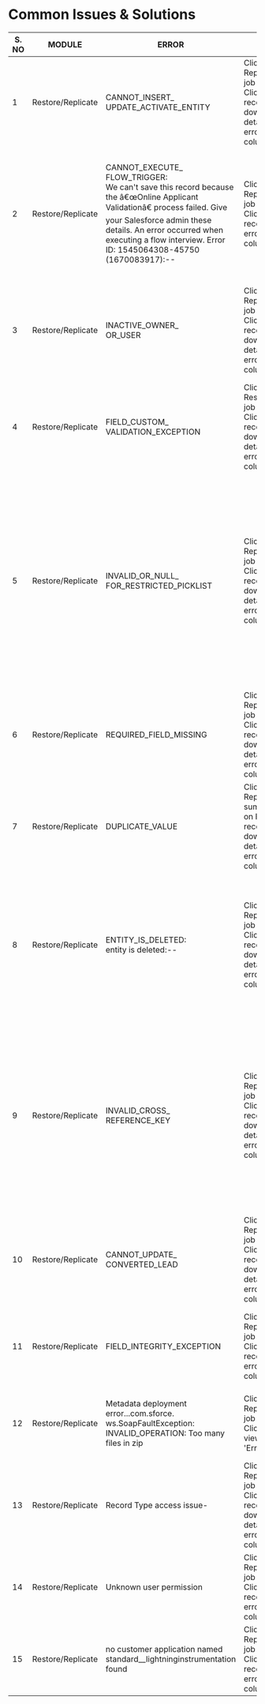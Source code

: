 # Common Issues & Solutions



<table data-full-width="true"><thead><tr><th>S. NO</th><th>MODULE</th><th>ERROR</th><th>STEPS TO DEBUG</th><th>REASON FOR ERROR</th><th>RESOLUTION</th></tr></thead><tbody><tr><td>1</td><td>Restore/Replicate</td><td>CANNOT_INSERT_<br>UPDATE_ACTIVATE_ENTITY</td><td>Click on Replicate/restore job summary-> Click on Failure records-> download details-> view error in 'Error' column</td><td>This error is a result of an issue stemming from a trigger in the Org.</td><td>Temporarily disable the trigger and rerun the job to restore/replicate failed records.</td></tr><tr><td>2</td><td>Restore/Replicate</td><td>CANNOT_EXECUTE_<br>FLOW_TRIGGER:<br>We can't save this record because the â€œOnline Applicant Validationâ€ process failed. Give your Salesforce admin these details. An error occurred when executing a flow interview. Error ID: 1545064308-45750 (1670083917):--</td><td>Click on Replicate/restore job summary-> Click on Failure records-> view error in 'Error' column</td><td>This error typically indicates that there is a Process Builder process/flow in place which is causing the upsert operation to fail.</td><td><ol><li>Locate the process builder process/flow that caused the error.</li><li>Temporarily disable the automation and rerun the job to restore/replicate failed records.</li></ol></td></tr><tr><td>3</td><td>Restore/Replicate</td><td>INACTIVE_OWNER_<br>OR_USER</td><td>Click on Replicate/Restore job summary-> Click on Failure records-> download details-> view error in 'Error' column</td><td>This error is due to the owner of the records on the source org is inactive in the destination org.</td><td>Enable "Set Audit Fields upon Record Creation" and "Update Records with Inactive Owners" permissions in Salesforce setting. (<a href="https://help.salesforce.com/articleView?id=000334870&#x26;type=1&#x26;mode=1">LEARN MORE</a>)</td></tr><tr><td>4</td><td>Restore/Replicate</td><td>FIELD_CUSTOM_<br>VALIDATION_EXCEPTION</td><td>Click on Restore/Replicate job summary-> Click on Failure records-> download details-> view error in 'Error' column</td><td>This error is due to validation rules applied to certain fields.</td><td>Disable validation rules in the restore modal in the final step of the restore process.</td></tr><tr><td>5</td><td>Restore/Replicate</td><td>INVALID_OR_NULL_<br>FOR_RESTRICTED_PICKLIST</td><td>Click on Replicate/restore job summary-> Click on Failure records-> download details-> view error in 'Error' column</td><td>Such failures occur when the destination org doesn't have the value enabled that is selected in the source org.</td><td><ol><li>If the object has multiple record types enabled in the source org, then the values for the record types must be also be enabled in the destination org.</li><li>If the object does not have a record type enabled, then the pick-list values for the object should be enabled in the destination org.</li></ol></td></tr><tr><td>6</td><td>Restore/Replicate</td><td>REQUIRED_FIELD_MISSING</td><td>Click on Replicate/Restore job summary-> Click on Failure records-> download details-> view error in 'Error' column</td><td>Such errors occur when failure of a parent record leads to the failure of some of its related records</td><td>Check the fields that failed. Restore the corresponding failed parent records first, then restore failed related records.</td></tr><tr><td>7</td><td>Restore/Replicate</td><td>DUPLICATE_VALUE</td><td>Click on Replicate job summary-> Click on Failure records-> download details-> view error in 'Error' column</td><td>Such failures occur when such records are already present in the destination</td><td>Existing automation is blocking the upsert operation. Try disabling the automation if necessary.</td></tr><tr><td>8</td><td>Restore/Replicate</td><td>ENTITY_IS_DELETED:<br>entity is deleted:--</td><td>Click on Replicate/restore job summary-> Click on Failure records-> download details-> view error in 'Error' column</td><td>This error occurs when at least one record in the upsert operation references a deleted record in the org</td><td><p>Identify record IDs that are causing the batch to fail. Once the records are identified:</p><ol><li>Modify the CSV file to reflect a different record or,</li><li>Recover the deleted record in the org.</li></ol></td></tr><tr><td>9</td><td>Restore/Replicate</td><td>INVALID_CROSS_<br>REFERENCE_KEY</td><td>Click on Replicate/restore job summary-> Click on Failure records-> download details-> view error in 'Error' column</td><td>The Parent record is not included in the job or permission issue(s) on the parent object or a lookup relationship is not included in the job</td><td><ol><li>Verify the parent object is included in the job.</li><li>Review the authenticated user who has access to the parent record that is referenced within the error.</li><li>If it is a lookup relationship ensure the parent object is included in the job</li></ol></td></tr><tr><td>10</td><td>Restore/Replicate</td><td>CANNOT_UPDATE_<br>CONVERTED_LEAD</td><td>Click on Replicate/restore job summary-> Click on Failure records-> download details-> view error in 'Error' column</td><td>A Lead record once converted (to a contact) becomes read-only. You cannot update such leads.</td><td>You can check if the lead is converted by checking the <strong>isConverted</strong> field.</td></tr><tr><td>11</td><td>Restore/Replicate</td><td>FIELD_INTEGRITY_EXCEPTION</td><td>Click on Replicate/restore job summary-> Click on Failure records-> view error in 'Error' column</td><td>This error mostly occurs when upsert tried to populate a lookup field with a wrong ID.</td><td>Need to pass the correct Id for a lookup field.</td></tr><tr><td>12</td><td>Restore/Replicate</td><td>Metadata deployment error...com.sforce.<br>ws.SoapFaultException: INVALID_OPERATION: Too many files in zip</td><td>Click on Replicate/restore job summary-> Click on logs-> view error the 'Error'</td><td>More than 10,000 files are there in the .zip file. It violates a governor limit</td><td>Reduce the number of metadata components restored/replicated in each job.</td></tr><tr><td>13</td><td>Restore/Replicate</td><td>Record Type access issue-</td><td>Click on Replicate/restore job summary-> Click on Failure records-> download details-> view error in 'Error' column</td><td>Salesforce user authenticated on Vault doesn’t have access to some record types of an object(s)</td><td>Give appropriate access user-profiles and permissions to the Salesforce user authenticated on Vault</td></tr><tr><td>14</td><td>Restore/Replicate</td><td>Unknown user permission</td><td>Click on Replicate/restore job summary-> Click on Failure records-> view error in 'Error' column</td><td><br></td><td>Assign the user to the desired permission set in Salesforce.</td></tr><tr><td>15</td><td>Restore/Replicate</td><td>no customer application named standard__lightninginstrumentation found</td><td>Click on Replicate/restore job summary-> Click on Failure records-> view error in 'Error' column</td><td><br></td><td>Dependency missing, restore/replicate standard__lightning<br>instrumentation</td></tr></tbody></table>

